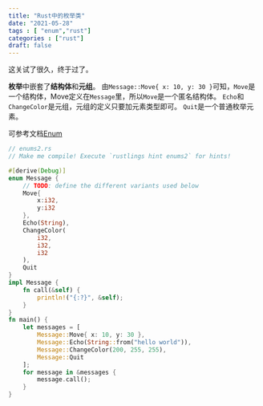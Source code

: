 ```yaml
---
title: "Rust中的枚举类"
date: "2021-05-28"
tags : [ "enum","rust"]
categories : ["rust"]
draft: false 
---
```


这关试了很久，终于过了。

**枚举**中嵌套了**结构体**和**元组**。
由`Message::Move{ x: 10, y: 30 }`可知，`Move`是一个结构体，Move定义在`Message`里，所以`Move`是一个匿名结构体。
`Echo`和`ChangeColor`是元组，元组的定义只要加元素类型即可。
`Quit`是一个普通枚举元素。

可参考文档[Enum](https://doc.rust-lang.org/book/ch06-01-defining-an-enum.html)
```rust
// enums2.rs
// Make me compile! Execute `rustlings hint enums2` for hints!

#[derive(Debug)]
enum Message {
    // TODO: define the different variants used below
    Move{
        x:i32,
        y:i32
    },
    Echo(String),
    ChangeColor(
        i32,
        i32,
        i32
    ),
    Quit
}
impl Message {
    fn call(&self) {
        println!("{:?}", &self);
    }
}
fn main() {
    let messages = [
        Message::Move{ x: 10, y: 30 },
        Message::Echo(String::from("hello world")),
        Message::ChangeColor(200, 255, 255),
        Message::Quit
    ];
    for message in &messages {
        message.call();
    }
}

```
